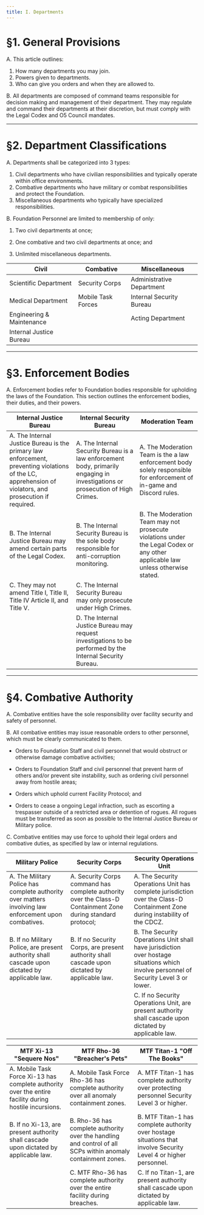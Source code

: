 ```yaml
---
title: I. Departments
---
```



# §1. General Provisions

A. This article outlines:

1. How many departments you may join.
2. Powers given to departments.
3. Who can give you orders and when they are allowed to.

B. All departments are composed of command teams responsible for decision making and management of their department. They may regulate and command their departments at their discretion, but must comply with the Legal Codex and O5 Council mandates.

---

# §2. Department Classifications

A. Departments shall be categorized into 3 types:

1. Civil departments who have civilian responsibilities and typically operate within office environments.
2. Combative departments who have military or combat responsibilities and protect the Foundation.
3. Miscellaneous departments who typically have specialized responsibilities.

B. Foundation Personnel are limited to membership of only:

1. Two civil departments at once;

2. One combative and two civil departments at once; and 

3. Unlimited miscellaneous departments.

| Civil | Combative | Miscellaneous |
|-------|-----------|---------------|
| Scientific Department | Security Corps | Administrative Department |
| Medical Department | Mobile Task Forces | Internal Security Bureau |
| Engineering & Maintenance | | Acting Department |
| Internal Justice Bureau | | | 

---

# §3. Enforcement Bodies

A. Enforcement bodies refer to Foundation bodies responsible for upholding the laws of the Foundation. This section outlines the enforcement bodies, their duties, and their powers.

| **__Internal Justice Bureau__** | **__Internal Security Bureau__** | **__Moderation Team__** |
|-------------------------|--------------------------|-----------------|
| A. The Internal Justice Bureau is the primary law enforcement, preventing violations of the LC, apprehension of violators, and prosecution if required. | A. The Internal Security Bureau is a law enforcement body, primarily engaging in investigations or prosecution of High Crimes. | A. The Moderation Team is the a law enforcement body solely responsible for enforcement of in-game and Discord rules. 
| B. The Internal Justice Bureau may amend certain parts of the Legal Codex. | B. The Internal Security Bureau is the sole body responsible for anti-corruption monitoring. | B. The Moderation Team may not prosecute violations under the Legal Codex or any other applicable law unless otherwise stated.
| C. They may not amend Title I, Title II, Title IV Article II, and Title V. | C. The Internal Security Bureau may only prosecute under High Crimes. | 
| | D. The Internal Justice Bureau may request investigations to be performed by the Internal Security Bureau. | 

---

# §4. Combative Authority

A. Combative entities have the sole responsibility over facility security and safety of personnel.

B. All combative entities may issue reasonable orders to other personnel, which must be clearly communicated to them. 

 * Orders to Foundation Staff and civil personnel that would obstruct or otherwise damage combative activities;

 * Orders to Foundation Staff and civil personnel that prevent harm of others and/or prevent site instability, such as ordering civil personnel away from hostile areas;

 * Orders which uphold current Facility Protocol; and 

 * Orders to cease a ongoing Legal infraction, such as escorting a trespasser outside of a restricted area or detention of rogues. All rogues must be transferred as soon as possible to the Internal Justice Bureau or Military police.

C. Combative entities may use force to uphold their legal orders and combative duties, as specified by law or internal regulations.

| **__Military Police__** | **__Security Corps__** | **__Security Operations Unit__** |
|-------------------------|------------------------|----------------------------------|
| A. The Military Police has complete authority over matters involving law enforcement upon combatives. | A. Security Corps command has complete authority over the Class-D Containment Zone during standard protocol; | A. The Security Operations Unit has complete jurisdiction over the Class-D Containment Zone during instability of the CDCZ. |
| B. If no Military Police, are present authority shall cascade upon dictated by applicable law. | B. If no Security Corps, are present authority shall cascade upon dictated by applicable law. | B. The Security Operations Unit shall have jurisdiction over hostage situations which involve personnel of Security Level 3 or lower. |
| | | C. If no Security Operations Unit, are present authority shall cascade upon dictated by applicable law. |


| **__MTF Xi-13 "Sequere Nos"__** | **__MTF Rho-36 "Breacher's Pets"__** | **__MTF Titan-1 "Off The Books"__** |
|---------------------------------|--------------------------------------|----------------------------|
| A. Mobile Task Force Xi-13 has complete authority over the entire facility during hostile incursions. | A. Mobile Task Force Rho-36 has complete authority over all anomaly containment zones. | A. MTF Titan-1 has complete authority over protecting personnel Security Level 3 or higher. |
| B. If no Xi-13, are present authority shall cascade upon dictated by applicable law. | B. Rho-36 has complete authority over the handling and control of all SCPs within anomaly containment zones. | B. MTF Titan-1 has complete authority over hostage situations that involve Security Level 4 or higher personnel. |
| | C. MTF Rho-36 has complete authority over the entire facility during breaches. | C. If no Titan-1, are present authority shall cascade upon dictated by applicable law. |